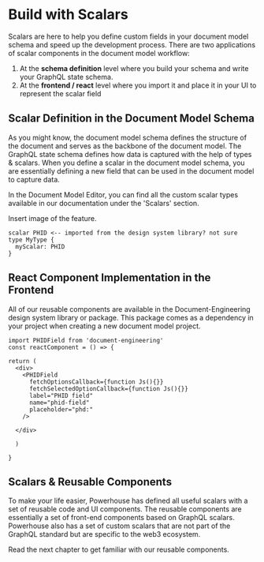# Build with Scalars

Scalars are here to help you define custom fields in your document model schema and speed up the development process.
There are two applications of scalar components in the document model workflow:

1. At the **schema definition** level where you build your schema and write your GraphQL state schema.
2. At the **frontend / react** level where you import it and place it in your UI to represent the scalar field

## Scalar Definition in the Document Model Schema

As you might know, the document model schema defines the structure of the document and serves as the backbone of the document model. The GraphQL state schema defines how data is captured with the help of types & scalars. When you define a scalar in the document model schema, you are essentially defining a new field that can be used in the document model to capture data.

In the Document Model Editor, you can find all the custom scalar types available in our documentation under the 'Scalars' section.

Insert image of the feature. 

````
scalar PHID <-- imported from the design system library? not sure
type MyType {
  myScalar: PHID
}   
````

## React Component Implementation in the Frontend

All of our reusable components are available in the Document-Engineering design system library or package.
This package comes as a dependency in your project when creating a new document model project.
````
import PHIDField from 'document-engineering'
const reactComponent = () => {

return (
  <div>
    <PHIDField
      fetchOptionsCallback={function Js(){}}
      fetchSelectedOptionCallback={function Js(){}}
      label="PHID field"
      name="phid-field"
      placeholder="phd:"
    />

  </div>
  
  )

}
````

## Scalars & Reusable Components

To make your life easier, Powerhouse has defined all useful scalars with a set of reusable code and UI components.
The reusable components are essentially a set of front-end components based on GraphQL scalars. Powerhouse also has a set of custom scalars that are not part of the GraphQL standard but are specific to the web3 ecosystem.

Read the next chapter to get familiar with our reusable components. 